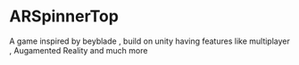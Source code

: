 # ARSpinnerTop
A game inspired by beyblade , build on unity having features like multiplayer , Augamented Reality and much more
